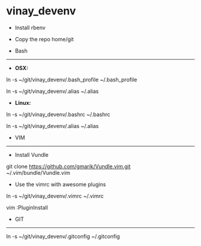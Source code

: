vinay_devenv
============

* Install rbenv

* Copy the repo home/git

* Bash
------
* **OSX:**

ln -s ~/git/vinay_devenv/.bash_profile ~/.bash_profile

ln -s ~/git/vinay_devenv/.alias ~/.alias

* **Linux:**

ln -s ~/git/vinay_devenv/.bashrc ~/.bashrc

ln -s ~/git/vinay_devenv/.alias ~/.alias

* VIM
-----
* Install Vundle

git clone https://github.com/gmarik/Vundle.vim.git ~/.vim/bundle/Vundle.vim

* Use the vimrc with awesome plugins

ln -s ~/git/vinay_devenv/.vimrc ~/.vimrc

vim
:PluginInstall


* GIT
-----
ln -s ~/git/vinay_devenv/.gitconfig ~/.gitconfig
